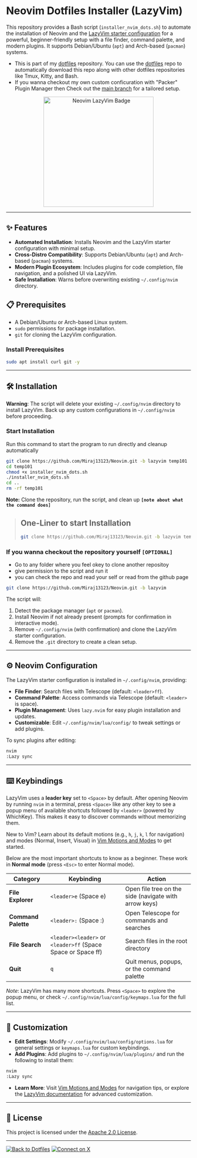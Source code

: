 # Neovim Dotfiles Installer (LazyVim)

This repository provides a Bash script (`installer_nvim_dots.sh`) to automate the installation of Neovim and the [LazyVim starter configuration](https://github.com/LazyVim/starter) for a powerful, beginner-friendly setup with a file finder, command palette, and modern plugins. It supports Debian/Ubuntu (`apt`) and Arch-based (`pacman`) systems.

- This is part of my [dotfiles](https://github.com/Miraj13123/dotfiles) repository. You can use the [dotfiles](https://github.com/Miraj13123/dotfiles) repo to automatically download this repo along with other dotfiles repositories like Tmux, Kitty, and Bash.
- If you wanna checkout my own custom conficuration with "Packer" Plugin Manager then Check out the [main branch](https://github.com/Miraj13123/Neovim/tree/main) for a tailored setup.

<p align="center">
  <img src="https://img.shields.io/badge/Neovim-LazyVim-181717?style=flat-square&logo=neovim" alt="Neovim LazyVim Badge" width="300"/>
</p>

---

## ✨ Features

- **Automated Installation**: Installs Neovim and the LazyVim starter configuration with minimal setup.
- **Cross-Distro Compatibility**: Supports Debian/Ubuntu (`apt`) and Arch-based (`pacman`) systems.
- **Modern Plugin Ecosystem**: Includes plugins for code completion, file navigation, and a polished UI via LazyVim.
- **Safe Installation**: Warns before overwriting existing `~/.config/nvim` directory.

## 📋 Prerequisites

- A Debian/Ubuntu or Arch-based Linux system.
- `sudo` permissions for package installation.
- `git` for cloning the LazyVim configuration.

### Install Prerequisites
```bash
sudo apt install curl git -y
```

---

## 🛠️ Installation

**Warning**: The script will delete your existing `~/.config/nvim` directory to install LazyVim. Back up any custom configurations in `~/.config/nvim` before proceeding.

### Start Installation
Run this command to start the program to run directly and cleanup automatically 
```bash
git clone https://github.com/Miraj13123/Neovim.git -b lazyvim temp101
cd temp101
chmod +x installer_nvim_dots.sh
./installer_nvim_dots.sh
cd ..
rm -rf temp101
```
**Note:** Clone the repository, run the script, and clean up **`[note about what the command does]`**

>## One-Liner to start Installation
>```bash
>git clone https://github.com/Miraj13123/Neovim.git -b lazyvim temp101 && cd temp101 && chmod +x installer_nvim_dots.sh && ./installer_nvim_dots.sh && cd .. && rm -rf temp101
>```

### If you wanna checkout the repository yourself `[OPTIONAL]`
- Go to any folder where you feel okey to clone another repositoy
- give permission to the script and run it
- you can check the repo and read your self or read from the github page 
```bash
git clone https://github.com/Miraj13123/Neovim.git -b lazyvim
```


The script will:
1. Detect the package manager (`apt` or `pacman`).
2. Install Neovim if not already present (prompts for confirmation in interactive mode).
3. Remove `~/.config/nvim` (with confirmation) and clone the LazyVim starter configuration.
4. Remove the `.git` directory to create a clean setup.

---

## ⚙️ Neovim Configuration

The LazyVim starter configuration is installed in `~/.config/nvim`, providing:
- **File Finder**: Search files with Telescope (default: `<leader>ff`).
- **Command Palette**: Access commands via Telescope (default: `<leader>` is space).
- **Plugin Management**: Uses `lazy.nvim` for easy plugin installation and updates.
- **Customizable**: Edit `~/.config/nvim/lua/config/` to tweak settings or add plugins.

To sync plugins after editing:
```bash
nvim
:Lazy sync
```

---

## ⌨️ Keybindings

LazyVim uses a **leader key** set to `<Space>` by default. After opening Neovim by running `nvim` in a terminal, press `<Space>` like any other key to see a popup menu of available shortcuts followed by `<leader>` (powered by WhichKey). This makes it easy to discover commands without memorizing them.

New to Vim? Learn about its default motions (e.g., `h`, `j`, `k`, `l` for navigation) and modes (Normal, Insert, Visual) in [Vim Motions and Modes](docs/vim_motions_modes.md) to get started.

Below are the most important shortcuts to know as a beginner. These work in **Normal mode** (press `<Esc>` to enter Normal mode).

| **Category**         | **Keybinding**            | **Action**                              |
|----------------------|---------------------------|-----------------------------------------|
| **File Explorer**    | `<leader>e` (Space e)     | Open file tree on the side (navigate with arrow keys) |
| **Command Palette**  | `<leader>:` (Space :)     | Open Telescope for commands and searches |
| **File Search**      | `<leader><leader>` or `<leader>ff` (Space Space or Space ff) | Search files in the root directory |
| **Quit**             | `q`                       | Quit menus, popups, or the command palette |

*Note*: LazyVim has many more shortcuts. Press `<Space>` to explore the popup menu, or check `~/.config/nvim/lua/config/keymaps.lua` for the full list.

---

## 📝 Customization

- **Edit Settings**: Modify `~/.config/nvim/lua/config/options.lua` for general settings or `keymaps.lua` for custom keybindings.
- **Add Plugins**: Add plugins to `~/.config/nvim/lua/plugins/` and run the following to install them:
```bash
nvim
:Lazy sync
```
- **Learn More**: Visit [Vim Motions and Modes](docs/vim_motions_modes.md) for navigation tips, or explore the [LazyVim documentation](https://www.lazyvim.org) for advanced customization.

---

## 📜 License

This project is licensed under the [Apache 2.0 License](LICENSE).

---

[![Back to Dotfiles](https://img.shields.io/badge/Back_to_Dotfiles-181717?style=flat-square&logo=github)](https://github.com/Miraj13123/dotfiles)
[![Connect on X](https://img.shields.io/badge/Connect_on_X-1DA1F2?style=flat-square&logo=x)](https://x.com/Mahmudul__Miraj)